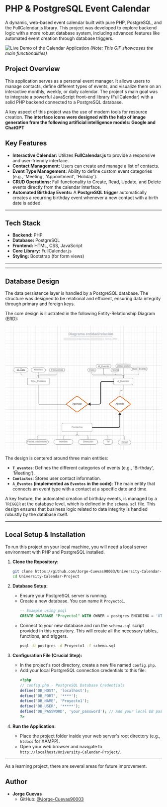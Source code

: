 # PHP & PostgreSQL Event Calendar

A dynamic, web-based event calendar built with pure PHP, PostgreSQL, and the FullCalendar.js library. This project was developed to explore backend logic with a more robust database system, including advanced features like automated event creation through database triggers.

![Live Demo of the Calendar Application](images/calendar-demo.gif)
*(Note: This GIF showcases the main functionalities)*

## Project Overview

This application serves as a personal event manager. It allows users to manage contacts, define different types of events, and visualize them on an interactive monthly, weekly, or daily calendar. The project's main goal was to integrate a powerful JavaScript front-end library (FullCalendar) with a solid PHP backend connected to a PostgreSQL database.

A key aspect of this project was the use of modern tools for resource creation. **The interface icons were designed with the help of image generation from the following artificial intelligence models: Google and ChatGPT**
## Key Features

- **Interactive Calendar:** Utilizes **FullCalendar.js** to provide a responsive and user-friendly interface.
- **Contact Management:** Users can create and manage a list of contacts.
- **Event Type Management:** Ability to define custom event categories (e.g., 'Meeting', 'Appointment', 'Holiday').
- **CRUD Operations:** Full functionality to Create, Read, Update, and Delete events directly from the calendar interface.
- **Automated Birthday Events:** A **PostgreSQL trigger** automatically creates a recurring birthday event whenever a new contact with a birth date is added. 
---

## Tech Stack

- **Backend:** PHP
- **Database:** PostgreSQL
- **Frontend:** HTML, CSS, JavaScript
- **Core Library:** FullCalendar.js
- **Styling:** Bootstrap (for form views)

---
---

## Database Design

The data persistence layer is handled by a PostgreSQL database. The structure was designed to be relational and efficient, ensuring data integrity through primary and foreign keys.

The core design is illustrated in the following Entity-Relationship Diagram (ERD):

![Entity-Relationship Diagram](images/diagrama-entidad-relacion.png)

The design is centered around three main entities:
- **`T_eventos`**: Defines the different categories of events (e.g., 'Birthday', 'Meeting').
- **`Contactos`**: Stores user contact information.
- **`A_Eventos` (implemented as `Eventos` in the code)**: The main entity that connects an event type with a contact at a specific date and time.

A key feature, the automated creation of birthday events, is managed by a `TRIGGER` at the database level, which is defined in the `schema.sql` file. This design ensures that business logic related to data integrity is handled robustly by the database itself.

---
## Local Setup & Installation

To run this project on your local machine, you will need a local server environment with PHP and PostgreSQL installed.

1.  **Clone the Repository:**
    ```bash
    git clone https://github.com/Jorge-Cuevas90003/University-Calendar-Project.git
    cd University-Calendar-Project

    ```

2.  **Database Setup:**
    - Ensure your PostgreSQL server is running.
    - Create a new database. You can name it `Proyecto1`.
      ```sql
      -- Example using psql
      CREATE DATABASE "Proyecto1" WITH OWNER = postgres ENCODING = 'UTF8';
      ```
    - Connect to your new database and run the `schema.sql` script provided in this repository. This will create all the necessary tables, functions, and triggers.
      ```bash
      psql -U postgres -d Proyecto1 -f schema.sql
      ```

3.  **Configuration File (Crucial Step):**
    - In the project's root directory, create a new file named `config.php`.
    - Add your local PostgreSQL connection credentials to this file:
      ```php
      <?php
      // config.php - PostgreSQL Database Credentials
      define('DB_HOST', 'localhost');
      define('DB_PORT', '****');
      define('DB_NAME', 'Proyecto1');
      define('DB_USER', '*****');
      define('DB_PASSWORD', 'your_password'); // Add your local DB password here
      ?>
      ```

4.  **Run the Application:**
    - Place the project folder inside your web server's root directory (e.g., `htdocs` for XAMPP).
    - Open your web browser and navigate to `http://localhost/University-Calendar-Project/`.

---



As a learning project, there are several areas for future improvement.
## Author

- **Jorge Cuevas**
  - GitHub: [@Jorge-Cuevas90003](https://github.com/Jorge-Cuevas90003)
